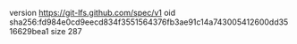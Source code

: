 version https://git-lfs.github.com/spec/v1
oid sha256:fd984e0cd9eecd834f3551564376fb3ae91c14a743005412600dd3516629bea1
size 287
